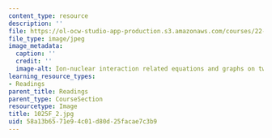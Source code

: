 ```yaml
---
content_type: resource
description: ''
file: https://ol-ocw-studio-app-production.s3.amazonaws.com/courses/22-01-introduction-to-nuclear-engineering-and-ionizing-radiation-fall-2016/58a13b6571e94c01d80d25facae7c3b9_1025F_2.jpg
file_type: image/jpeg
image_metadata:
  caption: ''
  credit: ''
  image-alt: Ion-nuclear interaction related equations and graphs on two blackboards.
learning_resource_types:
- Readings
parent_title: Readings
parent_type: CourseSection
resourcetype: Image
title: 1025F_2.jpg
uid: 58a13b65-71e9-4c01-d80d-25facae7c3b9
---
```

